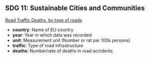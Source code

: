## SDG 11: Sustainable Cities and Communities
[Road Traffic Deaths, by type of roads](https://ec.europa.eu/eurostat/databrowser/view/sdg_11_40/default/table?lang=en&category=sdg.sdg_11)

- **country**: Name of EU country
- **year**: Year in which data was recorded
- **unit**: Measurement unit (Number or rat per 100k persons)
- **traffic**: Type of road infrastructure
- **deaths**: Number/rate of deaths in road accidents